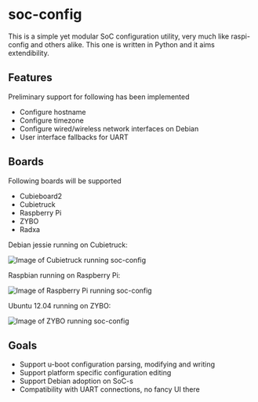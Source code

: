soc-config
==========

This is a simple yet modular SoC configuration utility, very much like
raspi-config and others alike. This one is written in Python and it aims
extendibility.

Features
--------

Preliminary support for following has been implemented

* Configure hostname
* Configure timezone
* Configure wired/wireless network interfaces on Debian
* User interface fallbacks for UART

Boards
------

Following boards will be supported

* Cubieboard2
* Cubietruck
* Raspberry Pi
* ZYBO
* Radxa

Debian jessie running on Cubietruck:

![Image of Cubietruck running soc-config](http://lauri.võsandi.com/shared/soc-config/mainmenu-cubietruck.png)

Raspbian running on Raspberry Pi:

![Image of Raspberry Pi running soc-config](http://lauri.võsandi.com/shared/soc-config/mainmenu-raspi.png)

Ubuntu 12.04 running on ZYBO:

![Image of ZYBO running soc-config](http://lauri.võsandi.com/shared/soc-config/mainmenu-cubietruck.png)

Goals
-----

* Support u-boot configuration parsing, modifying and writing
* Support platform specific configuration editing
* Support Debian adoption on SoC-s
* Compatibility with UART connections, no fancy UI there
